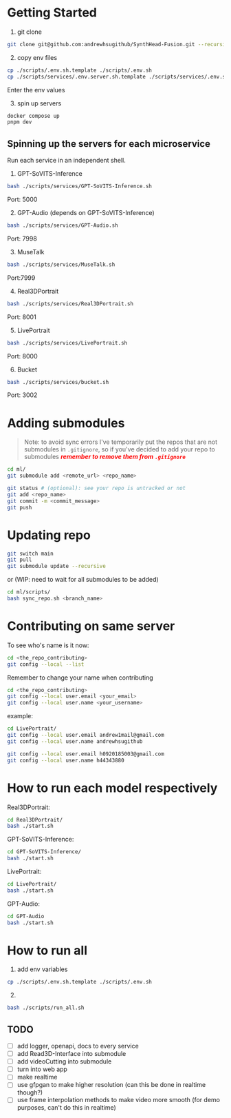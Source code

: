 ﻿# Getting Started

1. git clone

```bash
git clone git@github.com:andrewhsugithub/SynthHead-Fusion.git --recursive
```

2. copy env files

```bash
cp ./scripts/.env.sh.template ./scripts/.env.sh
cp ./scripts/services/.env.server.sh.template ./scripts/services/.env.server.sh
```

Enter the env values

3. spin up servers

```bash
docker compose up
pnpm dev
```

## Spinning up the servers for each microservice

Run each service in an independent shell.

1. GPT-SoVITS-Inference

```bash
bash ./scripts/services/GPT-SoVITS-Inference.sh
```

Port: 5000

2. GPT-Audio (depends on GPT-SoVITS-Inference)

```bash
bash ./scripts/services/GPT-Audio.sh
```

Port: 7998

3. MuseTalk

```bash
bash ./scripts/services/MuseTalk.sh
```

Port:7999

4. Real3DPortrait

```bash
bash ./scripts/services/Real3DPortrait.sh
```

Port: 8001

5. LivePortrait

```bash
bash ./scripts/services/LivePortrait.sh
```

Port: 8000

6. Bucket

```bash
bash ./scripts/services/bucket.sh
```

Port: 3002

# Adding submodules

> Note: to avoid sync errors I've temporarily put the repos that are not submodules in `.gitignore`, so if you've decided to add your repo to submodules <span style="color:red">**_remember to remove them from `.gitignore`_**</span>

```bash
cd ml/
git submodule add <remote_url> <repo_name>

git status # (optional): see your repo is untracked or not
git add <repo_name>
git commit -m <commit_message>
git push
```

# Updating repo

```bash
git switch main
git pull
git submodule update --recursive
```

or (WIP: need to wait for all submodules to be added)

```bash
cd ml/scripts/
bash sync_repo.sh <branch_name>
```

# Contributing on same server

To see who's name is it now:

```bash
cd <the_repo_contributing>
git config --local --list
```

Remember to change your name when contributing

```bash
cd <the_repo_contributing>
git config --local user.email <your_email>
git config --local user.name <your_username>
```

example:

```bash
cd LivePortrait/
git config --local user.email andrew1mail@gmail.com
git config --local user.name andrewhsugithub

git config --local user.email h0920185003@gmail.com
git config --local user.name h44343880
```

# How to run each model respectively

Real3DPortrait:

```bash
cd Real3DPortrait/
bash ./start.sh
```

GPT-SoVITS-Inference:

```bash
cd GPT-SoVITS-Inference/
bash ./start.sh
```

LivePortrait:

```bash
cd LivePortrait/
bash ./start.sh
```

GPT-Audio:

```bash
cd GPT-Audio
bash ./start.sh
```

# How to run all

1. add env variables

```bash
cp ./scripts/.env.sh.template ./scripts/.env.sh
```

2.

```bash
bash ./scripts/run_all.sh
```

## TODO

- [ ] add logger, openapi, docs to every service
- [ ] add Read3D-Interface into submodule
- [ ] add videoCutting into submodule
- [ ] turn into web app
- [ ] make realtime
- [ ] use gfpgan to make higher resolution (can this be done in realtime though?)
- [ ] use frame interpolation methods to make video more smooth (for demo purposes, can't do this in realtime)
